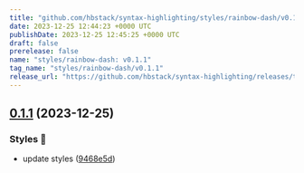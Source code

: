 ```yaml
---
title: "github.com/hbstack/syntax-highlighting/styles/rainbow-dash/v0.1.1"
date: 2023-12-25 12:44:23 +0000 UTC
publishDate: 2023-12-25 12:45:25 +0000 UTC
draft: false
prerelease: false
name: "styles/rainbow-dash: v0.1.1"
tag_name: "styles/rainbow-dash/v0.1.1"
release_url: "https://github.com/hbstack/syntax-highlighting/releases/tag/styles/rainbow-dash/v0.1.1"
---
```


## [0.1.1](https://github.com/hbstack/syntax-highlighting/compare/styles/rainbow-dash/v0.1.0...styles/rainbow-dash/v0.1.1) (2023-12-25)


### Styles 🎨

* update styles ([9468e5d](https://github.com/hbstack/syntax-highlighting/commit/9468e5d054f6c1775a1966bcf308506cebd2f804))
